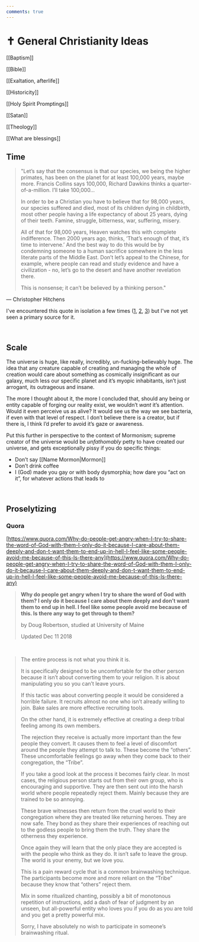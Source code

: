 ```yaml
---
comments: true
---
```

# ✝️ General Christianity Ideas
[[Baptism]]

[[Bible]]

[[Exaltation, afterlife]]

[[Historicity]]

[[Holy Spirit Promptings]]

[[Satan]]

[[Theology]]

[[What are blessings]]

## Time

> "Let’s say that the consensus is that our species, we being the higher primates, has been on the planet for at least 100,000 years, maybe more. Francis Collins says 100,000, Richard Dawkins thinks a quarter-of-a-million. I’ll take 100,000…
>
> In order to be a Christian you have to believe that for 98,000 years, our species suffered and died, most of its children dying in childbirth, most other people having a life expectancy of about 25 years, dying of their teeth. Famine, struggle, bitterness, war, suffering, misery.
>
> All of that for 98,000 years, Heaven watches this with complete indifference. Then 2000 years ago, thinks, ‘That’s enough of that, it’s time to intervene.’ And the best way to do this would be by condemning someone to a human sacrifice somewhere in the less literate parts of the Middle East. Don’t let’s appeal to the Chinese, for example, where people can read and study evidence and have a civilization - no, let’s go to the desert and have another revelation there.
>
> This is nonsense; it can’t be believed by a thinking person."

— Christopher Hitchens

I've encountered this quote in isolation a few times ([1](https://www.imdb.com/title/tt1572150/characters/nm0386899), [2](https://www.goodreads.com/quotes/919133-let-s-say-that-the-consensus-is-that-our-species-being), [3](https://hitchensdebates.blogspot.com/2010/07/hitchens-vs-wilson-kings-college.html)) but I've not yet seen a primary source for it.

&nbsp;

## Scale
The universe is huge, like really, incredibly, un-fucking-believably huge. The idea that any creature capable of creating and managing the whole of creation would care about something as cosmically insignificant as our galaxy, much less our specific planet and it’s myopic inhabitants, isn’t just arrogant, its outrageous and insane.

The more I thought about it, the more I concluded that, should any being or entity capable of forging our reality exist, we wouldn’t _want_ it’s attention. Would it even perceive us as alive? It would see us the way we see bacteria, if even with that level of respect. I don’t believe there is a creator, but if there is, I think I’d prefer to avoid it’s gaze or awareness.

Put this further in perspective to the context of Mormonism; supreme creator of the universe would be _unfathomably_ petty to have created our universe, and gets exceptionally pissy if you do specific things:

- Don’t say [[Name Mormon|Mormon]]
- Don’t drink coffee
- I (God) made you gay or with body dysmorphia; how dare you “act on it”, for whatever actions that leads to

&nbsp;

## Proselytizing
### Quora
[https://www.quora.com/Why-do-people-get-angry-when-I-try-to-share-the-word-of-God-with-them-I-only-do-it-because-I-care-about-them-deeply-and-don-t-want-them-to-end-up-in-hell-I-feel-like-some-people-avoid-me-because-of-this-Is-there-any](https://www.quora.com/Why-do-people-get-angry-when-I-try-to-share-the-word-of-God-with-them-I-only-do-it-because-I-care-about-them-deeply-and-don-t-want-them-to-end-up-in-hell-I-feel-like-some-people-avoid-me-because-of-this-Is-there-any)

> **Why do people get angry when I try to share the word of God with them? I only do it because I care about them deeply and don’t want them to end up in hell. I feel like some people avoid me because of this. Is there any way to get through to them?**
> 
> by Doug Robertson, studied at University of Maine
> 
> Updated Dec 11 2018

&nbsp;

> The entire process is not what you think it is.
> 
> It is specifically designed to be uncomfortable for the other person because it isn’t about converting them to your religion. It is about manipulating you so you can’t leave yours.
> 
> If this tactic was about converting people it would be considered a horrible failure. It recruits almost no one who isn’t already willing to join. Bake sales are more effective recruiting tools.
> 
> On the other hand, it is extremely effective at creating a deep tribal feeling among its own members.
> 
> The rejection they receive is actually more important than the few people they convert. It causes them to feel a level of discomfort around the people they attempt to talk to. These become the “others”. These uncomfortable feelings go away when they come back to their congregation, the “Tribe”.
> 
> If you take a good look at the process it becomes fairly clear. In most cases, the religious person starts out from their own group, who is encouraging and supportive. They are then sent out into the harsh world where people repeatedly reject them. Mainly because they are trained to be so annoying.
> 
> These brave witnesses then return from the cruel world to their congregation where they are treated like returning heroes. They are now safe. They bond as they share their experiences of reaching out to the godless people to bring them the truth. They share the otherness they experience.
> 
> Once again they will learn that the only place they are accepted is with the people who think as they do. It isn’t safe to leave the group. The world is your enemy, but we love you.
> 
> This is a pain reward cycle that is a common brainwashing technique. The participants become more and more reliant on the “Tribe” because they know that “others” reject them.
> 
> Mix in some ritualized chanting, possibly a bit of monotonous repetition of instructions, add a dash of fear of judgment by an unseen, but all-powerful entity who loves you if you do as you are told and you get a pretty powerful mix.
> 
> Sorry, I have absolutely no wish to participate in someone’s brainwashing ritual.
  